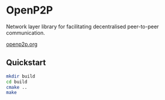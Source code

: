 # OpenP2P

Network layer library for facilitating decentralised peer-to-peer communication.

[openp2p.org](http://openp2p.org)

## Quickstart

```bash
mkdir build
cd build
cmake ..
make
```
